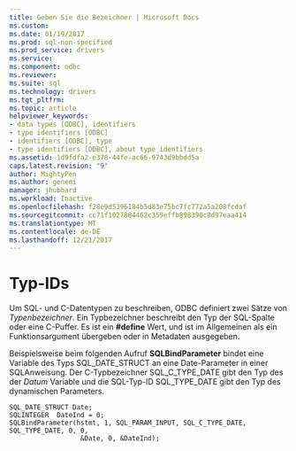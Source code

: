 ```yaml
---
title: Geben Sie die Bezeichner | Microsoft Docs
ms.custom: 
ms.date: 01/19/2017
ms.prod: sql-non-specified
ms.prod_service: drivers
ms.service: 
ms.component: odbc
ms.reviewer: 
ms.suite: sql
ms.technology: drivers
ms.tgt_pltfrm: 
ms.topic: article
helpviewer_keywords:
- data types [ODBC], identifiers
- type identifiers [ODBC]
- identifiers [ODBC], type
- type identifiers [ODBC], about type identifiers
ms.assetid: 1d9fdfa2-e378-44fe-ac66-9743d9bbdd5a
caps.latest.revision: "9"
author: MightyPen
ms.author: genemi
manager: jhubbard
ms.workload: Inactive
ms.openlocfilehash: f28e9d5396184b5d83e75bc7fc772a5a208fcdaf
ms.sourcegitcommit: cc71f1027884462c359effb898390c8d97eaa414
ms.translationtype: MT
ms.contentlocale: de-DE
ms.lasthandoff: 12/21/2017
---
```

# <a name="type-identifiers"></a>Typ-IDs
Um SQL- und C-Datentypen zu beschreiben, ODBC definiert zwei Sätze von *Typenbezeichner*. Ein Typbezeichner beschreibt den Typ der SQL-Spalte oder eine C-Puffer. Es ist ein **#define** Wert, und ist im Allgemeinen als ein Funktionsargument übergeben oder in Metadaten ausgegeben.  
  
 Beispielsweise beim folgenden Aufruf **SQLBindParameter** bindet eine Variable des Typs SQL_DATE_STRUCT an eine Date-Parameter in einer SQL­Anweisung. Der C-Typbezeichner SQL_C_TYPE_DATE gibt den Typ des der *Datum* Variable und die SQL-Typ-ID SQL_TYPE_DATE gibt den Typ des dynamischen Parameters.  
  
```  
SQL_DATE_STRUCT Date;  
SQLINTEGER  DateInd = 0;  
SQLBindParameter(hstmt, 1, SQL_PARAM_INPUT, SQL_C_TYPE_DATE, SQL_TYPE_DATE, 0, 0,  
                  &Date, 0, &DateInd);  
```
